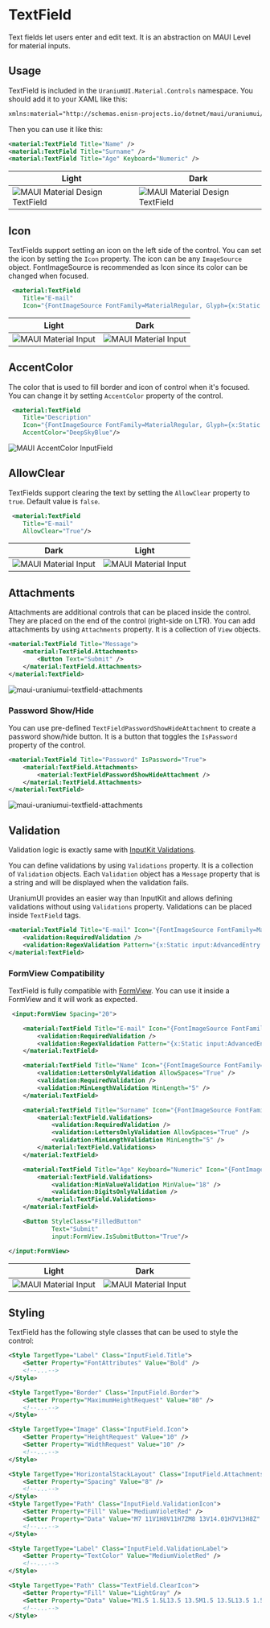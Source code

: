 # TextField
Text fields let users enter and edit text. It is an abstraction on MAUI Level for material inputs.

## Usage

TextField is included in the `UraniumUI.Material.Controls` namespace. You should add it to your XAML like this:

```xml
xmlns:material="http://schemas.enisn-projects.io/dotnet/maui/uraniumui/material"
```

Then you can use it like this:

```xml
<material:TextField Title="Name" />
<material:TextField Title="Surname" />
<material:TextField Title="Age" Keyboard="Numeric" />
```

| Light | Dark |
| --- | --- |
| ![MAUI Material Design TextField](../../../../images/textfield-demo-light-android.gif) | ![MAUI Material Design TextField](../../../../images/textfield-demo-dark-windows.gif) |


## Icon
TextFields support setting an icon on the left side of the control. You can set the icon by setting the `Icon` property. The icon can be any `ImageSource` object. FontImageSource is recommended as Icon since its color can be changed when focused.

```xml
 <material:TextField
    Title="E-mail"
    Icon="{FontImageSource FontFamily=MaterialRegular, Glyph={x:Static m:MaterialRegular.Email}}"/>
```

| Light | Dark |
| --- | --- |
| ![MAUI Material Input](../../../../images/textfield-icon-light-andoid.gif) | ![MAUI Material Input](../../../../images/textfield-icon-dark-windows.gif) |

## AccentColor
The color that is used to fill border and icon of control when it's focused. You can change it by setting `AccentColor` property of the control.

```xml
 <material:TextField
    Title="Description"
    Icon="{FontImageSource FontFamily=MaterialRegular, Glyph={x:Static m:MaterialRegular.Edit}}"
    AccentColor="DeepSkyBlue"/>
```


![MAUI AccentColor InputField](../../../../images/editorfield-accentcolor-android-dark.gif)

## AllowClear
TextFields support clearing the text by setting the `AllowClear` property to `true`. Default value is `false`.

```xml
 <material:TextField
    Title="E-mail"
    AllowClear="True"/>
```

|Dark| Light|
| --- | --- |
| ![MAUI Material Input](../../../../images/textfield-allowclear-dark-android.gif) | ![MAUI Material Input](../../../../images/textfield-allowclear-light-android.gif) |

## Attachments
Attachments are additional controls that can be placed inside the control. They are placed on the end of the control (right-side on LTR). You can add attachments by using `Attachments` property. It is a collection of `View` objects.

```xml
<material:TextField Title="Message">
    <material:TextField.Attachments>
        <Button Text="Submit" />
    </material:TextField.Attachments>
</material:TextField>
```

![maui-uraniumui-textfield-attachments](../../../../images/textfield-attachments-button.png)

### Password Show/Hide
You can use pre-defined `TextFieldPasswordShowHideAttachment` to create a password show/hide button. It is a button that toggles the `IsPassword` property of the control.

```xml
<material:TextField Title="Password" IsPassword="True">
    <material:TextField.Attachments>
        <material:TextFieldPasswordShowHideAttachment />
    </material:TextField.Attachments>
</material:TextField>
```

![maui-uraniumui-textfield-attachments](../../../../images/textfield-attachments-passwordshowhide.gif)

## Validation

Validation logic is exactly same with [InputKit Validations](https://enisn-projects.io/docs/en/inputkit/latest/components/controls/FormView#validations).

You can define validations by using `Validations` property. It is a collection of `Validation` objects. Each `Validation` object has a `Message` property that is a string and will be displayed when the validation fails.

UraniumUI provides an easier way than InputKit and allows defining validations without using `Validations` property. Validations can be placed inside `TextField` tags.

```xml
<material:TextField Title="E-mail" Icon="{FontImageSource FontFamily=MaterialRegular, Glyph={x:Static m:MaterialRegular.Email}}">
    <validation:RequiredValidation />
    <validation:RegexValidation Pattern="{x:Static input:AdvancedEntry.REGEX_EMAIL}" Message="Invalid email address" />
</material:TextField>
```

### FormView Compatibility
TextField is fully compatible with [FormView](https://enisn-projects.io/docs/en/inputkit/latest/components/controls/FormView). You can use it inside a FormView and it will work as expected.

```xml
 <input:FormView Spacing="20">

    <material:TextField Title="E-mail" Icon="{FontImageSource FontFamily=MaterialRegular, Glyph={x:Static m:MaterialRegular.Email}}">
        <validation:RequiredValidation />
        <validation:RegexValidation Pattern="{x:Static input:AdvancedEntry.REGEX_EMAIL}" Message="Invalid email address" />
    </material:TextField>

    <material:TextField Title="Name" Icon="{FontImageSource FontFamily=MaterialRegular, Glyph={x:Static m:MaterialRegular.Person}}">
        <validation:LettersOnlyValidation AllowSpaces="True" />
        <validation:RequiredValidation />
        <validation:MinLengthValidation MinLength="5" />
    </material:TextField>

    <material:TextField Title="Surname" Icon="{FontImageSource FontFamily=MaterialRegular, Glyph={x:Static m:MaterialRegular.Tag}}" >
        <material:TextField.Validations>
            <validation:RequiredValidation />
            <validation:LettersOnlyValidation AllowSpaces="True" />
            <validation:MinLengthValidation MinLength="5" />
        </material:TextField.Validations>
    </material:TextField>

    <material:TextField Title="Age" Keyboard="Numeric" Icon="{FontImageSource FontFamily=MaterialRegular, Glyph={x:Static m:MaterialRegular.Calendar_month}}">
        <material:TextField.Validations>
            <validation:MinValueValidation MinValue="18" />
            <validation:DigitsOnlyValidation />
        </material:TextField.Validations>
    </material:TextField>

    <Button StyleClass="FilledButton"
            Text="Submit"
            input:FormView.IsSubmitButton="True"/>

</input:FormView>
```

| Light | Dark |
| --- | --- |
| ![MAUI Material Input](../../../../images/textfield-formview-light-android.gif) | ![MAUI Material Input](../../../../images/textfield-formview-dark-windows.gif) |


## Styling
TextField has the following style classes that can be used to style the control:

```xml
<Style TargetType="Label" Class="InputField.Title">
    <Setter Property="FontAttributes" Value="Bold" />
    <!--...-->
</Style>

<Style TargetType="Border" Class="InputField.Border">
    <Setter Property="MaximumHeightRequest" Value="80" />
    <!--...-->
</Style>

<Style TargetType="Image" Class="InputField.Icon">
    <Setter Property="HeightRequest" Value="10" />
    <Setter Property="WidthRequest" Value="10" />
    <!--...-->
</Style>

<Style TargetType="HorizontalStackLayout" Class="InputField.Attachments">
    <Setter Property="Spacing" Value="8" />
    <!--...-->
</Style>
<Style TargetType="Path" Class="InputField.ValidationIcon">
    <Setter Property="Fill" Value="MediumVioletRed" />
    <Setter Property="Data" Value="M7 11V1H8V11H7ZM8 13V14.01H7V13H8Z" />
    <!--...-->
</Style>

<Style TargetType="Label" Class="InputField.ValidationLabel">
    <Setter Property="TextColor" Value="MediumVioletRed" />
    <!--...-->
</Style>

<Style TargetType="Path" Class="TextField.ClearIcon">
    <Setter Property="Fill" Value="LightGray" />
    <Setter Property="Data" Value="M1.5 1.5L13.5 13.5M1.5 13.5L13.5 1.5" />
    <!--...-->
</Style>
```
